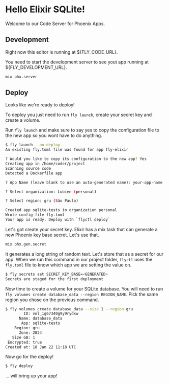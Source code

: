 # Hello Elixir SQLite!

Welcome to our Code Server for Phoenix Apps.

## Development

Right now this editor is running at ${FLY_CODE_URL}. 

You need to start the development server to see yout app running at ${FLY_DEVELOPMENT_URL}.

```sh
mix phx.server
```

## Deploy

Looks like we're ready to deploy!

To deploy you just need to run `fly launch`, create your secret key and create a volume. 

Run `fly launch` and make sure to say yes to copy the configuration file 
to the new app so you wont have to do anything.

```sh
$ fly launch --no-deploy
An existing fly.toml file was found for app fly-elixir

? Would you like to copy its configuration to the new app? Yes
Creating app in /home/coder/project
Scanning source code
Detected a Dockerfile app

? App Name (leave blank to use an auto-generated name): your-app-name

? Select organization: Lubien (personal)

? Select region: gru (São Paulo)

Created app sqlite-tests in organization personal
Wrote config file fly.toml
Your app is ready. Deploy with `flyctl deploy`
```

Let's got create your secret key. Elixir has a mix task that can generate a new 
Phoenix key base secret. Let's use that.

```bash
mix phx.gen.secret
```

It generates a long string of random text. Let's store that as a secret for our app. 
When we run this command in our project folder, `flyctl` uses the `fly.toml` 
file to know which app we are setting the value on.

```sh
$ fly secrets set SECRET_KEY_BASE=<GENERATED>
Secrets are staged for the first deployment
```

Now time to create a volume for your SQLite database. You will need to run
`fly volumes create database_data --region REGION_NAME`. Pick the same region
you chose on the previous command.

```sh
$ fly volumes create database_data --size 1 --region gru
        ID: vol_1g67340g9y9rydxw
      Name: database_data
       App: sqlite-tests
    Region: gru
      Zone: 2824
   Size GB: 1
 Encrypted: true
Created at: 18 Jan 22 11:18 UTC
```

Now go for the deploy!

```sh
$ fly deploy
```

... will bring up your app!